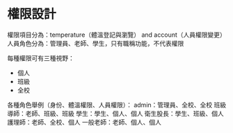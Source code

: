 # 權限設計

權限項目分為：temperature（體溫登記與瀏覽） and account（人員權限變更）
人員角色分為：管理員、老師、學生，只有職稱功能，不代表權限

每種權限可有三種視野：
- 個人
- 班級
- 全校

各種角色舉例（身份、體溫權限、人員權限）：
admin：管理員、全校、全校
班級導師：老師、班級、班級
學生：學生、個人、個人
衛生股長：學生、班級、個人
護理師：老師、全校、個人
一般老師：老師、個人、個人